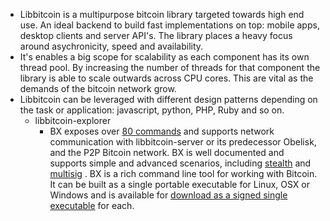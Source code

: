 - Libbitcoin is a multipurpose bitcoin library targeted towards high end  use. An ideal backend to build fast implementations on top: mobile apps,  desktop clients and server API's. The library places a heavy focus around asychronicity, speed and availability.
- It's enables a big scope for scalability as each component has its own thread pool. By increasing the number of threads for that component the library is able to scale outwards across CPU cores. This are vital as the demands of the bitcoin network grow.
- Libbitcoin can be leveraged with different design patterns depending on the task or application: javascript, python, PHP, Ruby and so on.
	- libbitcoin-explorer
		- BX exposes over  [80 commands](https://github.com/libbitcoin/libbitcoin-explorer/wiki) and supports network communication with libbitcoin-server or its 
		  predecessor Obelisk, and the P2P Bitcoin network. BX is well documented 
		  and supports simple and advanced scenarios, including  [stealth](https://wiki.unsystem.net/en/index.php/DarkWallet/Alpha#Stealth)  and  [multisig](https://en.bitcoin.it/wiki/Multisignature) .
		  BX is a rich command line tool for working with Bitcoin. It can be 
		  built as a single portable executable for Linux, OSX or Windows and is 
		  available for  [download as a signed single executable](https://github.com/libbitcoin/libbitcoin-explorer/wiki/Download-BX)  for each.
